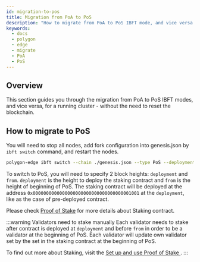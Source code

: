 ```yaml
---
id: migration-to-pos
title: Migration from PoA to PoS
description: "How to migrate from PoA to PoS IBFT mode, and vice versa."
keywords:
  - docs
  - polygon
  - edge
  - migrate
  - PoA
  - PoS
---
```


## Overview

This section guides you through the migration from PoA to PoS IBFT modes, and vice versa, for a running cluster - without the need to reset the blockchain.

## How to migrate to PoS

You will need to stop all nodes, add fork configuration into genesis.json by `ibft switch` command, and restart the nodes.

````bash
polygon-edge ibft switch --chain ./genesis.json --type PoS --deployment 100 --from 200
````

To switch to PoS, you will need to specify 2 block heights: `deployment` and `from`. `deployment` is the height to deploy the staking contract and `from` is the height of beginning of PoS. The staking contract will be deployed at the address `0x0000000000000000000000000000000000001001`  at the `deployment`, like as the case of pre-deployed contract.

Please check [Proof of Stake](/docs/edge/consensus/pos-concepts) for more details about Staking contract.

:::warning Validators need to stake manually
Each validator needs to stake after contract is deployed at `deployment` and before `from` in order to be a validator at the beginning of PoS. Each validator will update own validator set by the set in the staking contract at the beginning of PoS.

To find out more about Staking, visit the [Set up and use Proof of Stake ](/docs/edge/consensus/pos-stake-unstake).
:::

